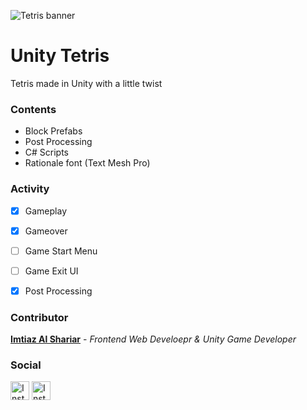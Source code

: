 ![Tetris banner](https://i.ibb.co/0mPf7jY/gitrepo-image.jpg)

# Unity Tetris
Tetris made in Unity with a little twist



### Contents
- Block Prefabs
- Post Processing
- C# Scripts
- Rationale font (Text Mesh Pro)



### Activity
- [x] Gameplay
- [x] Gameover
- [ ] Game Start Menu
- [ ] Game Exit UI
- [x] Post Processing




### Contributor
[**Imtiaz Al Shariar**](https://www.shariars.com) - _Frontend Web Develoepr & Unity Game Developer_


### Social
 [<img src="https://upload.wikimedia.org/wikipedia/commons/thumb/e/e7/Instagram_logo_2016.svg/768px-Instagram_logo_2016.svg.png" alt="Instagram" width="30"/>](https://www.instagram.com/shariarsenseii/) 
 [<img src="https://upload.wikimedia.org/wikipedia/commons/thumb/c/ca/LinkedIn_logo_initials.png/800px-LinkedIn_logo_initials.png" alt="Instagram" width="30"/>](https://www.linkedin.com/in/shariarsensei/) 
